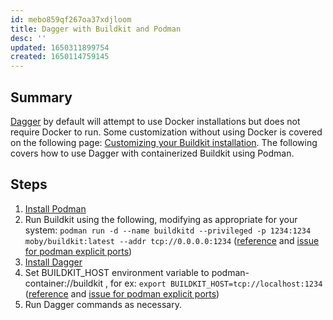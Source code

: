 ```yaml
---
id: mebo859qf267oa37xdjloom
title: Dagger with Buildkit and Podman
desc: ''
updated: 1650311899754
created: 1650114759145
---
```


## Summary

[Dagger](https://docs.dagger.io/) by default will attempt to use Docker installations but does not require Docker to run. Some customization without using Docker is covered on the following page: [Customizing your Buildkit installation](https://docs.dagger.io/1223/custom-buildkit/). The following covers how to use Dagger with containerized Buildkit using Podman.

## Steps

1. [Install Podman](https://podman.io/getting-started/installation)
1. Run Buildkit using the following, modifying as appropriate for your system: `podman run -d --name buildkitd --privileged -p 1234:1234 moby/buildkit:latest --addr tcp://0.0.0.0:1234` ([reference](https://github.com/moby/buildkit#podman) and [issue for podman explicit ports](https://github.com/dagger/dagger/issues/1959#issuecomment-1101547522))
1. [Install Dagger](https://docs.dagger.io/1200/local-dev)
1. Set BUILDKIT_HOST environment variable to podman-container://buildkit , for ex: `export BUILDKIT_HOST=tcp://localhost:1234` ([reference](https://docs.dagger.io/1223/custom-buildkit/) and [issue for podman explicit ports](https://github.com/dagger/dagger/issues/1959#issuecomment-1101547522))
5. Run Dagger commands as necessary.
